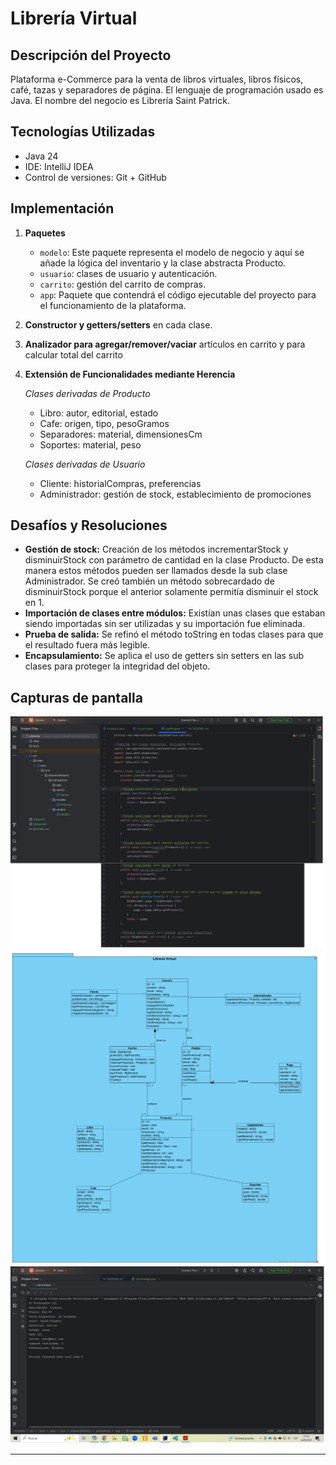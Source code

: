 # Librería Virtual

## Descripción del Proyecto
Plataforma e-Commerce para la venta de libros virtuales, libros físicos, café, tazas y separadores de página.
El lenguaje de programación usado es Java.
El nombre del negocio es Librería Saint Patrick.

## Tecnologías Utilizadas
- Java 24
- IDE: IntelliJ IDEA
- Control de versiones: Git + GitHub

## Implementación
1. **Paquetes**
    - `modelo`: Este paquete representa el modelo de negocio y aquí se añade la lógica del inventario y la clase abstracta Producto.
    - `usuario`: clases de usuario y autenticación.
    - `carrito`: gestión del carrito de compras.
    - `app`: Paquete que contendrá el código ejecutable del proyecto para el funcionamiento de la plataforma.
2. **Constructor y getters/setters** en cada clase.
3. **Analizador para agregar/remover/vaciar** artículos en carrito y para calcular total del carrito
4. **Extensión de Funcionalidades mediante Herencia**

    *Clases derivadas de Producto*
   - Libro: autor, editorial, estado
   - Cafe: origen, tipo, pesoGramos
   - Separadores: material, dimensionesCm
   - Soportes: material, peso

   *Clases derivadas de Usuario*
   - Cliente: historialCompras, preferencias
   - Administrador: gestión de stock, establecimiento de promociones

## Desafíos y Resoluciones
- **Gestión de stock:** Creación de los métodos incrementarStock y disminuirStock con parámetro de cantidad en la clase Producto. De esta manera estos métodos pueden ser llamados desde la sub clase Administrador. Se creó también un método sobrecardado de disminuirStock porque el anterior solamente permitía disminuir el stock en 1.
- **Importación de clases entre módulos:** Existían unas clases que estaban siendo importadas sin ser utilizadas y su importación fue eliminada.
- **Prueba de salida:** Se refinó el método toString en todas clases para que el resultado fuera más legible.
- **Encapsulamiento:** Se aplica el uso de getters sin setters en las sub clases para proteger la integridad del objeto.

## Capturas de pantalla
![Carrito](docs/carrito.png)  
![Diagrama UML](docs/uml.jpg)
![Prueba de Visualización](docs/prueba1.png)

---
